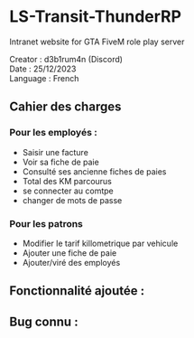 # LS-Transit-ThunderRP
Intranet website for GTA FiveM role play server

Creator : d3b1rum4n (Discord)</br>
Date : 25/12/2023</br>
Language : French

## Cahier des charges
### Pour les employés :
- Saisir une facture
- Voir sa fiche de paie
- Consulté ses ancienne fiches de paies
- Total des KM parcourus
- se connecter au comtpe
- changer de mots de passe

### Pour les patrons
- Modifier le tarif killometrique par vehicule
- Ajouter une fiche de paie
- Ajouter/viré des employés

## Fonctionnalité ajoutée :

## Bug connu :